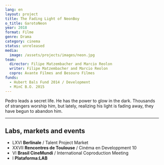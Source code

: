 ```yaml
---
lang: en
layout: project
title: The Fading Light of NeonBoy
o_title: GarotoNeon
year: 2018
format: Filme
genre: Drama
category: cinema
status: unreleased
media:
  image: /assets/projects/images/neon.jpg
team:
  director: Filipe Matzembacher and Marcio Reolon
  writer: Filipe Matzembacher and Marcio Reolon
  copro: Avante Filmes and Besouro Filmes
funds:
  - Hubert Bals Fund 2014 / Development
  - MinC B.O. 2015
---
```


Pedro leads a secret life. He has the power to glow in the dark. Thousands of strangers worship him, but lately, realizing his light is fading away, they have begun to abandon him.

---

## Labs, markets and events
* LXVI **Berlinale** / Talent Project Market
* XXVII **Rencontres de Toulouse** / Cinéma en Developpment 10
* VI **Brasil CineMundi** / International Coproduction Meeting
* I **Plataforma:LAB**
